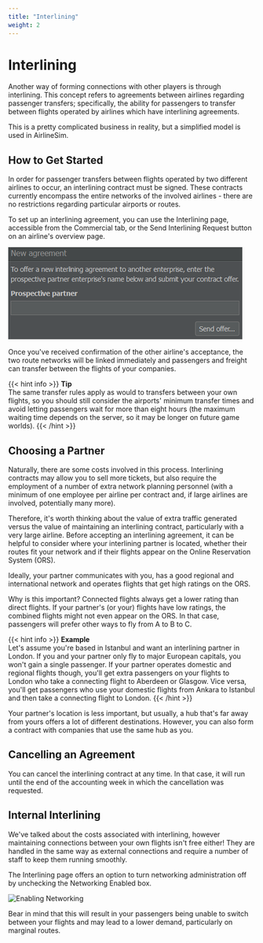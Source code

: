 ```yaml
---
title: "Interlining"
weight: 2
---
```


# Interlining

Another way of forming connections with other players is through interlining. This concept refers to agreements between airlines regarding passenger transfers; specifically, the ability for passengers to transfer between flights operated by airlines which have interlining agreements.

This is a pretty complicated business in reality, but a simplified model is used in AirlineSim.

## How to Get Started

In order for passenger transfers between flights operated by two different airlines to occur, an interlining contract must be signed. These contracts currently encompass the entire networks of the involved airlines - there are no restrictions regarding particular airports or routes.

To set up an interlining agreement, you can use the Interlining page, accessible from the Commercial tab, or the Send Interlining Request button on an airline's overview page.

![Forming Interlining Agreements](interlining_01.png "Forming Interlining Agreements")

Once you've received confirmation of the other airline's acceptance, the two route networks will be linked immediately and passengers and freight can transfer between the flights of your companies. 

{{< hint info >}}
**Tip**  
The same transfer rules apply as would to transfers between your own flights, so you should still consider the airports' minimum transfer times and avoid letting passengers wait for more than eight hours (the maximum waiting time depends on the server, so it may be longer on future game worlds).
{{< /hint >}}

## Choosing a Partner

Naturally, there are some costs involved in this process. Interlining contracts may allow you to sell more tickets, but also require the employment of a number of extra network planning personnel (with a minimum of one employee per airline per contract and, if large airlines are involved, potentially many more). 

Therefore, it's worth thinking about the value of extra traffic generated versus the value of maintaining an interlining contract, particularly with a very large airline. Before accepting an interlining agreement, it can be helpful to consider where your interlining partner is located, whether their routes fit your network and if their flights appear on the Online Reservation System (ORS).

Ideally, your partner communicates with you, has a good regional and international network and operates flights that get high ratings on the ORS.

Why is this important? Connected flights always get a lower rating than direct flights. If your partner's (or your) flights have low ratings, the combined flights might not even appear on the ORS. In that case, passengers will prefer other ways to fly from A to B to C.

{{< hint info >}}
**Example**  
Let's assume you're based in Istanbul and want an interlining partner in London. If you and your partner only fly to major European capitals, you won't gain a single passenger. If your partner operates domestic and regional flights though, you'll get extra passengers on your flights to London who take a connecting flight to Aberdeen or Glasgow. Vice versa, you'll get passengers who use your domestic flights from Ankara to Istanbul and then take a connecting flight to London.
{{< /hint >}}

Your partner's location is less important, but usually, a hub that's far away from yours offers a lot of different destinations. However, you can also form a contract with companies that use the same hub as you.

## Cancelling an Agreement

You can cancel the interlining contract at any time. In that case, it will run until the end of the accounting week in which the cancellation was requested.

## Internal Interlining

We've talked about the costs associated with interlining, however maintaining connections between your own flights isn't free either! They are handled in the same way as external connections and require a number of staff to keep them running smoothly.

The Interlining page offers an option to turn networking administration off by unchecking the Networking Enabled box. 

![Enabling Networking](interlining_02.png "Enabling Networking")

Bear in mind that this will result in your passengers being unable to switch between your flights and may lead to a lower demand, particularly on marginal routes.

